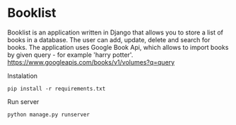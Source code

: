 # Booklist

Booklist is an application written in Django that allows you to store a list of books in a database. The user can add, update, delete and search for books. The application uses Google Book Api, which allows to import books by given query - for example 'harry potter'.
https://www.googleapis.com/books/v1/volumes?q=query

Instalation

`pip install -r requirements.txt`

Run server

`python manage.py runserver`
